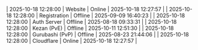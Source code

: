 | 2025-10-18 12:28:00 | Website | Online | 2025-10-18 12:27:57 |
| 2025-10-18 12:28:00 | Registration | Offline | 2025-09-09 16:40:23 |
| 2025-10-18 12:28:00 | Auth Server | Offline | 2025-08-18 09:33:31 |
| 2025-10-18 12:28:00 | Kezan (PvE) | Offline | 2025-10-11 12:51:30 |
| 2025-10-18 12:28:00 | Gurubashi (PvP) | Offline | 2025-08-23 21:44:06 |
| 2025-10-18 12:28:00 | Cloudflare | Online | 2025-10-18 12:27:57 |
